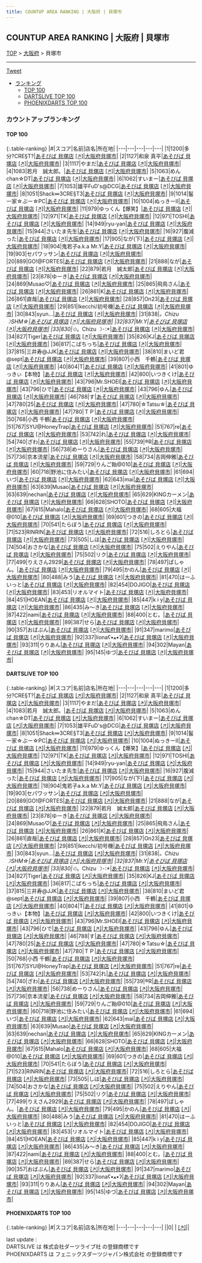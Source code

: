 ```yaml
---
title: COUNTUP AREA RANKING | 大阪府 | 貝塚市
---
```

## COUNTUP AREA RANKING | 大阪府 | 貝塚市

[TOP](/darts/rank/) > [大阪府](/darts/rank/大阪府/) > 貝塚市

___

<a href="https://twitter.com/share?ref_src=twsrc%5Etfw" data-text="COUNTUP AREA RANKING | 大阪府貝塚市" class="twitter-share-button" data-hashtags="DARTSLIVE,PHOENIXDARTS,darts,ダーツ" data-show-count="false">Tweet</a>

* [ランキング](#カウントアップランキング)
    * [TOP 100](#top-100)
    * [DARTSLIVE TOP 100](#dartslive-top-100)
    * [PHOENIXDARTS TOP 100](#phoenixdarts-top-100)

### カウントアップランキング

#### TOP 100



{:.table-ranking}
|#|スコア|名前|店名|所在地|
|---|---|---|---|---|
|1|1200|<span class="rank-name-dl">多分?CRE§T?</span>|<a href="/darts/rank/shops/53bb72581ba36ed10d9b047a20a7ba1e.html">あそびば 貝塚店</a> <a href="https://search.dartslive.com/jp/shop/53bb72581ba36ed10d9b047a20a7ba1e">[↗]</a>|<a href="/darts/rank/大阪府/貝塚市">大阪府貝塚市</a>|
|2|1127|<span class="rank-name-dl">和泉 真平</span>|<a href="/darts/rank/shops/53bb72581ba36ed10d9b047a20a7ba1e.html">あそびば 貝塚店</a> <a href="https://search.dartslive.com/jp/shop/53bb72581ba36ed10d9b047a20a7ba1e">[↗]</a>|<a href="/darts/rank/大阪府/貝塚市">大阪府貝塚市</a>|
|3|1117|<span class="rank-name-dl">やまだ</span>|<a href="/darts/rank/shops/53bb72581ba36ed10d9b047a20a7ba1e.html">あそびば 貝塚店</a> <a href="https://search.dartslive.com/jp/shop/53bb72581ba36ed10d9b047a20a7ba1e">[↗]</a>|<a href="/darts/rank/大阪府/貝塚市">大阪府貝塚市</a>|
|4|1083|<span class="rank-name-dl">若月　誠太郎。</span>|<a href="/darts/rank/shops/53bb72581ba36ed10d9b047a20a7ba1e.html">あそびば 貝塚店</a> <a href="https://search.dartslive.com/jp/shop/53bb72581ba36ed10d9b047a20a7ba1e">[↗]</a>|<a href="/darts/rank/大阪府/貝塚市">大阪府貝塚市</a>|
|5|1063|<span class="rank-name-dl">めんchan☆DT</span>|<a href="/darts/rank/shops/53bb72581ba36ed10d9b047a20a7ba1e.html">あそびば 貝塚店</a> <a href="https://search.dartslive.com/jp/shop/53bb72581ba36ed10d9b047a20a7ba1e">[↗]</a>|<a href="/darts/rank/大阪府/貝塚市">大阪府貝塚市</a>|
|6|1062|<span class="rank-name-dl">すいまー</span>|<a href="/darts/rank/shops/53bb72581ba36ed10d9b047a20a7ba1e.html">あそびば 貝塚店</a> <a href="https://search.dartslive.com/jp/shop/53bb72581ba36ed10d9b047a20a7ba1e">[↗]</a>|<a href="/darts/rank/大阪府/貝塚市">大阪府貝塚市</a>|
|7|1053|<span class="rank-name-dl">雄平FuD&#x27;s@DCG</span>|<a href="/darts/rank/shops/53bb72581ba36ed10d9b047a20a7ba1e.html">あそびば 貝塚店</a> <a href="https://search.dartslive.com/jp/shop/53bb72581ba36ed10d9b047a20a7ba1e">[↗]</a>|<a href="/darts/rank/大阪府/貝塚市">大阪府貝塚市</a>|
|8|1051|<span class="rank-name-dl">Shack∞3CRE§T3</span>|<a href="/darts/rank/shops/53bb72581ba36ed10d9b047a20a7ba1e.html">あそびば 貝塚店</a> <a href="https://search.dartslive.com/jp/shop/53bb72581ba36ed10d9b047a20a7ba1e">[↗]</a>|<a href="/darts/rank/大阪府/貝塚市">大阪府貝塚市</a>|
|9|1014|<span class="rank-name-dl">髷一家☆ぶー☆PC</span>|<a href="/darts/rank/shops/53bb72581ba36ed10d9b047a20a7ba1e.html">あそびば 貝塚店</a> <a href="https://search.dartslive.com/jp/shop/53bb72581ba36ed10d9b047a20a7ba1e">[↗]</a>|<a href="/darts/rank/大阪府/貝塚市">大阪府貝塚市</a>|
|10|1004|<span class="rank-name-dl">ぬっきーII</span>|<a href="/darts/rank/shops/53bb72581ba36ed10d9b047a20a7ba1e.html">あそびば 貝塚店</a> <a href="https://search.dartslive.com/jp/shop/53bb72581ba36ed10d9b047a20a7ba1e">[↗]</a>|<a href="/darts/rank/大阪府/貝塚市">大阪府貝塚市</a>|
|11|979|<span class="rank-name-dl">ゆっくん【爆笑】</span>|<a href="/darts/rank/shops/53bb72581ba36ed10d9b047a20a7ba1e.html">あそびば 貝塚店</a> <a href="https://search.dartslive.com/jp/shop/53bb72581ba36ed10d9b047a20a7ba1e">[↗]</a>|<a href="/darts/rank/大阪府/貝塚市">大阪府貝塚市</a>|
|12|971|<span class="rank-name-dl">TK</span>|<a href="/darts/rank/shops/53bb72581ba36ed10d9b047a20a7ba1e.html">あそびば 貝塚店</a> <a href="https://search.dartslive.com/jp/shop/53bb72581ba36ed10d9b047a20a7ba1e">[↗]</a>|<a href="/darts/rank/大阪府/貝塚市">大阪府貝塚市</a>|
|12|971|<span class="rank-name-dl">TOSHI</span>|<a href="/darts/rank/shops/53bb72581ba36ed10d9b047a20a7ba1e.html">あそびば 貝塚店</a> <a href="https://search.dartslive.com/jp/shop/53bb72581ba36ed10d9b047a20a7ba1e">[↗]</a>|<a href="/darts/rank/大阪府/貝塚市">大阪府貝塚市</a>|
|14|949|<span class="rank-name-dl">ryu-yan</span>|<a href="/darts/rank/shops/53bb72581ba36ed10d9b047a20a7ba1e.html">あそびば 貝塚店</a> <a href="https://search.dartslive.com/jp/shop/53bb72581ba36ed10d9b047a20a7ba1e">[↗]</a>|<a href="/darts/rank/大阪府/貝塚市">大阪府貝塚市</a>|
|15|944|<span class="rank-name-dl">さいたま先生</span>|<a href="/darts/rank/shops/53bb72581ba36ed10d9b047a20a7ba1e.html">あそびば 貝塚店</a> <a href="https://search.dartslive.com/jp/shop/53bb72581ba36ed10d9b047a20a7ba1e">[↗]</a>|<a href="/darts/rank/大阪府/貝塚市">大阪府貝塚市</a>|
|16|927|<span class="rank-name-dl">腹減った</span>|<a href="/darts/rank/shops/53bb72581ba36ed10d9b047a20a7ba1e.html">あそびば 貝塚店</a> <a href="https://search.dartslive.com/jp/shop/53bb72581ba36ed10d9b047a20a7ba1e">[↗]</a>|<a href="/darts/rank/大阪府/貝塚市">大阪府貝塚市</a>|
|17|905|<span class="rank-name-dl">なが(下)</span>|<a href="/darts/rank/shops/53bb72581ba36ed10d9b047a20a7ba1e.html">あそびば 貝塚店</a> <a href="https://search.dartslive.com/jp/shop/53bb72581ba36ed10d9b047a20a7ba1e">[↗]</a>|<a href="/darts/rank/大阪府/貝塚市">大阪府貝塚市</a>|
|18|904|<span class="rank-name-dl">鬼若子a.k.a Mr.Y</span>|<a href="/darts/rank/shops/53bb72581ba36ed10d9b047a20a7ba1e.html">あそびば 貝塚店</a> <a href="https://search.dartslive.com/jp/shop/53bb72581ba36ed10d9b047a20a7ba1e">[↗]</a>|<a href="/darts/rank/大阪府/貝塚市">大阪府貝塚市</a>|
|19|903|<span class="rank-name-dl">セパワッサン</span>|<a href="/darts/rank/shops/53bb72581ba36ed10d9b047a20a7ba1e.html">あそびば 貝塚店</a> <a href="https://search.dartslive.com/jp/shop/53bb72581ba36ed10d9b047a20a7ba1e">[↗]</a>|<a href="/darts/rank/大阪府/貝塚市">大阪府貝塚市</a>|
|20|889|<span class="rank-name-dl">GO!@FORTES</span>|<a href="/darts/rank/shops/53bb72581ba36ed10d9b047a20a7ba1e.html">あそびば 貝塚店</a> <a href="https://search.dartslive.com/jp/shop/53bb72581ba36ed10d9b047a20a7ba1e">[↗]</a>|<a href="/darts/rank/大阪府/貝塚市">大阪府貝塚市</a>|
|21|888|<span class="rank-name-dl">なが</span>|<a href="/darts/rank/shops/53bb72581ba36ed10d9b047a20a7ba1e.html">あそびば 貝塚店</a> <a href="https://search.dartslive.com/jp/shop/53bb72581ba36ed10d9b047a20a7ba1e">[↗]</a>|<a href="/darts/rank/大阪府/貝塚市">大阪府貝塚市</a>|
|22|879|<span class="rank-name-dl">若月　誠太郎</span>|<a href="/darts/rank/shops/53bb72581ba36ed10d9b047a20a7ba1e.html">あそびば 貝塚店</a> <a href="https://search.dartslive.com/jp/shop/53bb72581ba36ed10d9b047a20a7ba1e">[↗]</a>|<a href="/darts/rank/大阪府/貝塚市">大阪府貝塚市</a>|
|23|878|<span class="rank-name-dl">ゆーき</span>|<a href="/darts/rank/shops/53bb72581ba36ed10d9b047a20a7ba1e.html">あそびば 貝塚店</a> <a href="https://search.dartslive.com/jp/shop/53bb72581ba36ed10d9b047a20a7ba1e">[↗]</a>|<a href="/darts/rank/大阪府/貝塚市">大阪府貝塚市</a>|
|24|869|<span class="rank-name-dl">Musao♡</span>|<a href="/darts/rank/shops/53bb72581ba36ed10d9b047a20a7ba1e.html">あそびば 貝塚店</a> <a href="https://search.dartslive.com/jp/shop/53bb72581ba36ed10d9b047a20a7ba1e">[↗]</a>|<a href="/darts/rank/大阪府/貝塚市">大阪府貝塚市</a>|
|25|865|<span class="rank-name-dl">飛鳥さん</span>|<a href="/darts/rank/shops/53bb72581ba36ed10d9b047a20a7ba1e.html">あそびば 貝塚店</a> <a href="https://search.dartslive.com/jp/shop/53bb72581ba36ed10d9b047a20a7ba1e">[↗]</a>|<a href="/darts/rank/大阪府/貝塚市">大阪府貝塚市</a>|
|26|861|<span class="rank-name-dl">K</span>|<a href="/darts/rank/shops/53bb72581ba36ed10d9b047a20a7ba1e.html">あそびば 貝塚店</a> <a href="https://search.dartslive.com/jp/shop/53bb72581ba36ed10d9b047a20a7ba1e">[↗]</a>|<a href="/darts/rank/大阪府/貝塚市">大阪府貝塚市</a>|
|26|861|<span class="rank-name-dl">直哉</span>|<a href="/darts/rank/shops/53bb72581ba36ed10d9b047a20a7ba1e.html">あそびば 貝塚店</a> <a href="https://search.dartslive.com/jp/shop/53bb72581ba36ed10d9b047a20a7ba1e">[↗]</a>|<a href="/darts/rank/大阪府/貝塚市">大阪府貝塚市</a>|
|28|857|<span class="rank-name-dl">On23</span>|<a href="/darts/rank/shops/53bb72581ba36ed10d9b047a20a7ba1e.html">あそびば 貝塚店</a> <a href="https://search.dartslive.com/jp/shop/53bb72581ba36ed10d9b047a20a7ba1e">[↗]</a>|<a href="/darts/rank/大阪府/貝塚市">大阪府貝塚市</a>|
|29|851|<span class="rank-name-dl">Ikecchi/初号機</span>|<a href="/darts/rank/shops/53bb72581ba36ed10d9b047a20a7ba1e.html">あそびば 貝塚店</a> <a href="https://search.dartslive.com/jp/shop/53bb72581ba36ed10d9b047a20a7ba1e">[↗]</a>|<a href="/darts/rank/大阪府/貝塚市">大阪府貝塚市</a>|
|30|843|<span class="rank-name-dl">syun...</span>|<a href="/darts/rank/shops/53bb72581ba36ed10d9b047a20a7ba1e.html">あそびば 貝塚店</a> <a href="https://search.dartslive.com/jp/shop/53bb72581ba36ed10d9b047a20a7ba1e">[↗]</a>|<a href="/darts/rank/大阪府/貝塚市">大阪府貝塚市</a>|
|31|838|<span class="rank-name-dl">*。Chizu ☽SHM☆</span>|<a href="/darts/rank/shops/53bb72581ba36ed10d9b047a20a7ba1e.html">あそびば 貝塚店</a> <a href="https://search.dartslive.com/jp/shop/53bb72581ba36ed10d9b047a20a7ba1e">[↗]</a>|<a href="/darts/rank/大阪府/貝塚市">大阪府貝塚市</a>|
|32|837|<span class="rank-name-dl">Mr.Y</span>|<a href="/darts/rank/shops/53bb72581ba36ed10d9b047a20a7ba1e.html">あそびば 貝塚店</a> <a href="https://search.dartslive.com/jp/shop/53bb72581ba36ed10d9b047a20a7ba1e">[↗]</a>|<a href="/darts/rank/大阪府/貝塚市">大阪府貝塚市</a>|
|33|830|<span class="rank-name-dl">✩*。Chizu ☽･:*</span>|<a href="/darts/rank/shops/53bb72581ba36ed10d9b047a20a7ba1e.html">あそびば 貝塚店</a> <a href="https://search.dartslive.com/jp/shop/53bb72581ba36ed10d9b047a20a7ba1e">[↗]</a>|<a href="/darts/rank/大阪府/貝塚市">大阪府貝塚市</a>|
|34|827|<span class="rank-name-dl">Tiger</span>|<a href="/darts/rank/shops/53bb72581ba36ed10d9b047a20a7ba1e.html">あそびば 貝塚店</a> <a href="https://search.dartslive.com/jp/shop/53bb72581ba36ed10d9b047a20a7ba1e">[↗]</a>|<a href="/darts/rank/大阪府/貝塚市">大阪府貝塚市</a>|
|35|826|<span class="rank-name-dl">KJ</span>|<a href="/darts/rank/shops/53bb72581ba36ed10d9b047a20a7ba1e.html">あそびば 貝塚店</a> <a href="https://search.dartslive.com/jp/shop/53bb72581ba36ed10d9b047a20a7ba1e">[↗]</a>|<a href="/darts/rank/大阪府/貝塚市">大阪府貝塚市</a>|
|36|817|<span class="rank-name-dl">こばちっち</span>|<a href="/darts/rank/shops/53bb72581ba36ed10d9b047a20a7ba1e.html">あそびば 貝塚店</a> <a href="https://search.dartslive.com/jp/shop/53bb72581ba36ed10d9b047a20a7ba1e">[↗]</a>|<a href="/darts/rank/大阪府/貝塚市">大阪府貝塚市</a>|
|37|815|<span class="rank-name-dl">三井寿@JJK</span>|<a href="/darts/rank/shops/53bb72581ba36ed10d9b047a20a7ba1e.html">あそびば 貝塚店</a> <a href="https://search.dartslive.com/jp/shop/53bb72581ba36ed10d9b047a20a7ba1e">[↗]</a>|<a href="/darts/rank/大阪府/貝塚市">大阪府貝塚市</a>|
|38|810|<span class="rank-name-dl">まいど君@sept</span>|<a href="/darts/rank/shops/53bb72581ba36ed10d9b047a20a7ba1e.html">あそびば 貝塚店</a> <a href="https://search.dartslive.com/jp/shop/53bb72581ba36ed10d9b047a20a7ba1e">[↗]</a>|<a href="/darts/rank/大阪府/貝塚市">大阪府貝塚市</a>|
|39|807|<span class="rank-name-dl">小西　千鶴</span>|<a href="/darts/rank/shops/53bb72581ba36ed10d9b047a20a7ba1e.html">あそびば 貝塚店</a> <a href="https://search.dartslive.com/jp/shop/53bb72581ba36ed10d9b047a20a7ba1e">[↗]</a>|<a href="/darts/rank/大阪府/貝塚市">大阪府貝塚市</a>|
|40|804|<span class="rank-name-dl">T</span>|<a href="/darts/rank/shops/53bb72581ba36ed10d9b047a20a7ba1e.html">あそびば 貝塚店</a> <a href="https://search.dartslive.com/jp/shop/53bb72581ba36ed10d9b047a20a7ba1e">[↗]</a>|<a href="/darts/rank/大阪府/貝塚市">大阪府貝塚市</a>|
|41|801|<span class="rank-name-dl">ゆっきぃ【本物】</span>|<a href="/darts/rank/shops/53bb72581ba36ed10d9b047a20a7ba1e.html">あそびば 貝塚店</a> <a href="https://search.dartslive.com/jp/shop/53bb72581ba36ed10d9b047a20a7ba1e">[↗]</a>|<a href="/darts/rank/大阪府/貝塚市">大阪府貝塚市</a>|
|42|800|<span class="rank-name-dl">いつきくけ</span>|<a href="/darts/rank/shops/53bb72581ba36ed10d9b047a20a7ba1e.html">あそびば 貝塚店</a> <a href="https://search.dartslive.com/jp/shop/53bb72581ba36ed10d9b047a20a7ba1e">[↗]</a>|<a href="/darts/rank/大阪府/貝塚市">大阪府貝塚市</a>|
|43|796|<span class="rank-name-dl">Mr.SHOEI</span>|<a href="/darts/rank/shops/53bb72581ba36ed10d9b047a20a7ba1e.html">あそびば 貝塚店</a> <a href="https://search.dartslive.com/jp/shop/53bb72581ba36ed10d9b047a20a7ba1e">[↗]</a>|<a href="/darts/rank/大阪府/貝塚市">大阪府貝塚市</a>|
|43|796|<span class="rank-name-dl">ひで</span>|<a href="/darts/rank/shops/53bb72581ba36ed10d9b047a20a7ba1e.html">あそびば 貝塚店</a> <a href="https://search.dartslive.com/jp/shop/53bb72581ba36ed10d9b047a20a7ba1e">[↗]</a>|<a href="/darts/rank/大阪府/貝塚市">大阪府貝塚市</a>|
|43|796|<span class="rank-name-dl">ゆん</span>|<a href="/darts/rank/shops/53bb72581ba36ed10d9b047a20a7ba1e.html">あそびば 貝塚店</a> <a href="https://search.dartslive.com/jp/shop/53bb72581ba36ed10d9b047a20a7ba1e">[↗]</a>|<a href="/darts/rank/大阪府/貝塚市">大阪府貝塚市</a>|
|46|788|<span class="rank-name-dl">す</span>|<a href="/darts/rank/shops/53bb72581ba36ed10d9b047a20a7ba1e.html">あそびば 貝塚店</a> <a href="https://search.dartslive.com/jp/shop/53bb72581ba36ed10d9b047a20a7ba1e">[↗]</a>|<a href="/darts/rank/大阪府/貝塚市">大阪府貝塚市</a>|
|47|780|<span class="rank-name-dl">25</span>|<a href="/darts/rank/shops/53bb72581ba36ed10d9b047a20a7ba1e.html">あそびば 貝塚店</a> <a href="https://search.dartslive.com/jp/shop/53bb72581ba36ed10d9b047a20a7ba1e">[↗]</a>|<a href="/darts/rank/大阪府/貝塚市">大阪府貝塚市</a>|
|47|780|<span class="rank-name-dl">☆Tatsu☆</span>|<a href="/darts/rank/shops/53bb72581ba36ed10d9b047a20a7ba1e.html">あそびば 貝塚店</a> <a href="https://search.dartslive.com/jp/shop/53bb72581ba36ed10d9b047a20a7ba1e">[↗]</a>|<a href="/darts/rank/大阪府/貝塚市">大阪府貝塚市</a>|
|47|780|<span class="rank-name-dl">ＴＰ</span>|<a href="/darts/rank/shops/53bb72581ba36ed10d9b047a20a7ba1e.html">あそびば 貝塚店</a> <a href="https://search.dartslive.com/jp/shop/53bb72581ba36ed10d9b047a20a7ba1e">[↗]</a>|<a href="/darts/rank/大阪府/貝塚市">大阪府貝塚市</a>|
|50|768|<span class="rank-name-dl">小西 千鶴</span>|<a href="/darts/rank/shops/53bb72581ba36ed10d9b047a20a7ba1e.html">あそびば 貝塚店</a> <a href="https://search.dartslive.com/jp/shop/53bb72581ba36ed10d9b047a20a7ba1e">[↗]</a>|<a href="/darts/rank/大阪府/貝塚市">大阪府貝塚市</a>|
|51|767|<span class="rank-name-dl">SYU@HoneyTrap</span>|<a href="/darts/rank/shops/53bb72581ba36ed10d9b047a20a7ba1e.html">あそびば 貝塚店</a> <a href="https://search.dartslive.com/jp/shop/53bb72581ba36ed10d9b047a20a7ba1e">[↗]</a>|<a href="/darts/rank/大阪府/貝塚市">大阪府貝塚市</a>|
|51|767|<span class="rank-name-dl">re</span>|<a href="/darts/rank/shops/53bb72581ba36ed10d9b047a20a7ba1e.html">あそびば 貝塚店</a> <a href="https://search.dartslive.com/jp/shop/53bb72581ba36ed10d9b047a20a7ba1e">[↗]</a>|<a href="/darts/rank/大阪府/貝塚市">大阪府貝塚市</a>|
|53|742|<span class="rank-name-dl">れ</span>|<a href="/darts/rank/shops/53bb72581ba36ed10d9b047a20a7ba1e.html">あそびば 貝塚店</a> <a href="https://search.dartslive.com/jp/shop/53bb72581ba36ed10d9b047a20a7ba1e">[↗]</a>|<a href="/darts/rank/大阪府/貝塚市">大阪府貝塚市</a>|
|54|740|<span class="rank-name-dl">ざわ</span>|<a href="/darts/rank/shops/53bb72581ba36ed10d9b047a20a7ba1e.html">あそびば 貝塚店</a> <a href="https://search.dartslive.com/jp/shop/53bb72581ba36ed10d9b047a20a7ba1e">[↗]</a>|<a href="/darts/rank/大阪府/貝塚市">大阪府貝塚市</a>|
|55|739|<span class="rank-name-dl">®️R</span>|<a href="/darts/rank/shops/53bb72581ba36ed10d9b047a20a7ba1e.html">あそびば 貝塚店</a> <a href="https://search.dartslive.com/jp/shop/53bb72581ba36ed10d9b047a20a7ba1e">[↗]</a>|<a href="/darts/rank/大阪府/貝塚市">大阪府貝塚市</a>|
|56|738|<span class="rank-name-dl">めーりさん</span>|<a href="/darts/rank/shops/53bb72581ba36ed10d9b047a20a7ba1e.html">あそびば 貝塚店</a> <a href="https://search.dartslive.com/jp/shop/53bb72581ba36ed10d9b047a20a7ba1e">[↗]</a>|<a href="/darts/rank/大阪府/貝塚市">大阪府貝塚市</a>|
|57|736|<span class="rank-name-dl">京本流星</span>|<a href="/darts/rank/shops/53bb72581ba36ed10d9b047a20a7ba1e.html">あそびば 貝塚店</a> <a href="https://search.dartslive.com/jp/shop/53bb72581ba36ed10d9b047a20a7ba1e">[↗]</a>|<a href="/darts/rank/大阪府/貝塚市">大阪府貝塚市</a>|
|58|734|<span class="rank-name-dl">吉岡伸雅</span>|<a href="/darts/rank/shops/53bb72581ba36ed10d9b047a20a7ba1e.html">あそびば 貝塚店</a> <a href="https://search.dartslive.com/jp/shop/53bb72581ba36ed10d9b047a20a7ba1e">[↗]</a>|<a href="/darts/rank/大阪府/貝塚市">大阪府貝塚市</a>|
|59|729|<span class="rank-name-dl">りんご飴@010</span>|<a href="/darts/rank/shops/53bb72581ba36ed10d9b047a20a7ba1e.html">あそびば 貝塚店</a> <a href="https://search.dartslive.com/jp/shop/53bb72581ba36ed10d9b047a20a7ba1e">[↗]</a>|<a href="/darts/rank/大阪府/貝塚市">大阪府貝塚市</a>|
|60|718|<span class="rank-name-dl">野池に住みたい</span>|<a href="/darts/rank/shops/53bb72581ba36ed10d9b047a20a7ba1e.html">あそびば 貝塚店</a> <a href="https://search.dartslive.com/jp/shop/53bb72581ba36ed10d9b047a20a7ba1e">[↗]</a>|<a href="/darts/rank/大阪府/貝塚市">大阪府貝塚市</a>|
|61|694|<span class="rank-name-dl">いづ</span>|<a href="/darts/rank/shops/53bb72581ba36ed10d9b047a20a7ba1e.html">あそびば 貝塚店</a> <a href="https://search.dartslive.com/jp/shop/53bb72581ba36ed10d9b047a20a7ba1e">[↗]</a>|<a href="/darts/rank/大阪府/貝塚市">大阪府貝塚市</a>|
|62|643|<span class="rank-name-dl">mai</span>|<a href="/darts/rank/shops/53bb72581ba36ed10d9b047a20a7ba1e.html">あそびば 貝塚店</a> <a href="https://search.dartslive.com/jp/shop/53bb72581ba36ed10d9b047a20a7ba1e">[↗]</a>|<a href="/darts/rank/大阪府/貝塚市">大阪府貝塚市</a>|
|63|639|<span class="rank-name-dl">Musao</span>|<a href="/darts/rank/shops/53bb72581ba36ed10d9b047a20a7ba1e.html">あそびば 貝塚店</a> <a href="https://search.dartslive.com/jp/shop/53bb72581ba36ed10d9b047a20a7ba1e">[↗]</a>|<a href="/darts/rank/大阪府/貝塚市">大阪府貝塚市</a>|
|63|639|<span class="rank-name-dl">nechan</span>|<a href="/darts/rank/shops/53bb72581ba36ed10d9b047a20a7ba1e.html">あそびば 貝塚店</a> <a href="https://search.dartslive.com/jp/shop/53bb72581ba36ed10d9b047a20a7ba1e">[↗]</a>|<a href="/darts/rank/大阪府/貝塚市">大阪府貝塚市</a>|
|65|629|<span class="rank-name-dl">KINGカーメン</span>|<a href="/darts/rank/shops/53bb72581ba36ed10d9b047a20a7ba1e.html">あそびば 貝塚店</a> <a href="https://search.dartslive.com/jp/shop/53bb72581ba36ed10d9b047a20a7ba1e">[↗]</a>|<a href="/darts/rank/大阪府/貝塚市">大阪府貝塚市</a>|
|66|628|<span class="rank-name-dl">SHOTO</span>|<a href="/darts/rank/shops/53bb72581ba36ed10d9b047a20a7ba1e.html">あそびば 貝塚店</a> <a href="https://search.dartslive.com/jp/shop/53bb72581ba36ed10d9b047a20a7ba1e">[↗]</a>|<a href="/darts/rank/大阪府/貝塚市">大阪府貝塚市</a>|
|67|615|<span class="rank-name-dl">Mahalo</span>|<a href="/darts/rank/shops/53bb72581ba36ed10d9b047a20a7ba1e.html">あそびば 貝塚店</a> <a href="https://search.dartslive.com/jp/shop/53bb72581ba36ed10d9b047a20a7ba1e">[↗]</a>|<a href="/darts/rank/大阪府/貝塚市">大阪府貝塚市</a>|
|68|605|<span class="rank-name-dl">大福@010</span>|<a href="/darts/rank/shops/53bb72581ba36ed10d9b047a20a7ba1e.html">あそびば 貝塚店</a> <a href="https://search.dartslive.com/jp/shop/53bb72581ba36ed10d9b047a20a7ba1e">[↗]</a>|<a href="/darts/rank/大阪府/貝塚市">大阪府貝塚市</a>|
|69|601|<span class="rank-name-dl">つきの</span>|<a href="/darts/rank/shops/53bb72581ba36ed10d9b047a20a7ba1e.html">あそびば 貝塚店</a> <a href="https://search.dartslive.com/jp/shop/53bb72581ba36ed10d9b047a20a7ba1e">[↗]</a>|<a href="/darts/rank/大阪府/貝塚市">大阪府貝塚市</a>|
|70|541|<span class="rank-name-dl">たらぼう</span>|<a href="/darts/rank/shops/53bb72581ba36ed10d9b047a20a7ba1e.html">あそびば 貝塚店</a> <a href="https://search.dartslive.com/jp/shop/53bb72581ba36ed10d9b047a20a7ba1e">[↗]</a>|<a href="/darts/rank/大阪府/貝塚市">大阪府貝塚市</a>|
|71|523|<span class="rank-name-dl">RINRIN</span>|<a href="/darts/rank/shops/53bb72581ba36ed10d9b047a20a7ba1e.html">あそびば 貝塚店</a> <a href="https://search.dartslive.com/jp/shop/53bb72581ba36ed10d9b047a20a7ba1e">[↗]</a>|<a href="/darts/rank/大阪府/貝塚市">大阪府貝塚市</a>|
|72|516|<span class="rank-name-dl">しろとら</span>|<a href="/darts/rank/shops/53bb72581ba36ed10d9b047a20a7ba1e.html">あそびば 貝塚店</a> <a href="https://search.dartslive.com/jp/shop/53bb72581ba36ed10d9b047a20a7ba1e">[↗]</a>|<a href="/darts/rank/大阪府/貝塚市">大阪府貝塚市</a>|
|73|505|<span class="rank-name-dl">しほ</span>|<a href="/darts/rank/shops/53bb72581ba36ed10d9b047a20a7ba1e.html">あそびば 貝塚店</a> <a href="https://search.dartslive.com/jp/shop/53bb72581ba36ed10d9b047a20a7ba1e">[↗]</a>|<a href="/darts/rank/大阪府/貝塚市">大阪府貝塚市</a>|
|74|504|<span class="rank-name-dl">おさかな</span>|<a href="/darts/rank/shops/53bb72581ba36ed10d9b047a20a7ba1e.html">あそびば 貝塚店</a> <a href="https://search.dartslive.com/jp/shop/53bb72581ba36ed10d9b047a20a7ba1e">[↗]</a>|<a href="/darts/rank/大阪府/貝塚市">大阪府貝塚市</a>|
|75|502|<span class="rank-name-dl">えりやん</span>|<a href="/darts/rank/shops/53bb72581ba36ed10d9b047a20a7ba1e.html">あそびば 貝塚店</a> <a href="https://search.dartslive.com/jp/shop/53bb72581ba36ed10d9b047a20a7ba1e">[↗]</a>|<a href="/darts/rank/大阪府/貝塚市">大阪府貝塚市</a>|
|75|502|<span class="rank-name-dl">リク</span>|<a href="/darts/rank/shops/53bb72581ba36ed10d9b047a20a7ba1e.html">あそびば 貝塚店</a> <a href="https://search.dartslive.com/jp/shop/53bb72581ba36ed10d9b047a20a7ba1e">[↗]</a>|<a href="/darts/rank/大阪府/貝塚市">大阪府貝塚市</a>|
|77|499|<span class="rank-name-dl">りえさん2929</span>|<a href="/darts/rank/shops/53bb72581ba36ed10d9b047a20a7ba1e.html">あそびば 貝塚店</a> <a href="https://search.dartslive.com/jp/shop/53bb72581ba36ed10d9b047a20a7ba1e">[↗]</a>|<a href="/darts/rank/大阪府/貝塚市">大阪府貝塚市</a>|
|78|497|<span class="rank-name-dl">ぱしゃん。</span>|<a href="/darts/rank/shops/53bb72581ba36ed10d9b047a20a7ba1e.html">あそびば 貝塚店</a> <a href="https://search.dartslive.com/jp/shop/53bb72581ba36ed10d9b047a20a7ba1e">[↗]</a>|<a href="/darts/rank/大阪府/貝塚市">大阪府貝塚市</a>|
|79|495|<span class="rank-name-dl">かのん</span>|<a href="/darts/rank/shops/53bb72581ba36ed10d9b047a20a7ba1e.html">あそびば 貝塚店</a> <a href="https://search.dartslive.com/jp/shop/53bb72581ba36ed10d9b047a20a7ba1e">[↗]</a>|<a href="/darts/rank/大阪府/貝塚市">大阪府貝塚市</a>|
|80|488|<span class="rank-name-dl">みう</span>|<a href="/darts/rank/shops/53bb72581ba36ed10d9b047a20a7ba1e.html">あそびば 貝塚店</a> <a href="https://search.dartslive.com/jp/shop/53bb72581ba36ed10d9b047a20a7ba1e">[↗]</a>|<a href="/darts/rank/大阪府/貝塚市">大阪府貝塚市</a>|
|81|470|<span class="rank-name-dl">はーふいっと</span>|<a href="/darts/rank/shops/53bb72581ba36ed10d9b047a20a7ba1e.html">あそびば 貝塚店</a> <a href="https://search.dartslive.com/jp/shop/53bb72581ba36ed10d9b047a20a7ba1e">[↗]</a>|<a href="/darts/rank/大阪府/貝塚市">大阪府貝塚市</a>|
|82|454|<span class="rank-name-dl">DOJIGO</span>|<a href="/darts/rank/shops/53bb72581ba36ed10d9b047a20a7ba1e.html">あそびば 貝塚店</a> <a href="https://search.dartslive.com/jp/shop/53bb72581ba36ed10d9b047a20a7ba1e">[↗]</a>|<a href="/darts/rank/大阪府/貝塚市">大阪府貝塚市</a>|
|83|453|<span class="rank-name-dl">リオルマイト</span>|<a href="/darts/rank/shops/53bb72581ba36ed10d9b047a20a7ba1e.html">あそびば 貝塚店</a> <a href="https://search.dartslive.com/jp/shop/53bb72581ba36ed10d9b047a20a7ba1e">[↗]</a>|<a href="/darts/rank/大阪府/貝塚市">大阪府貝塚市</a>|
|84|451|<span class="rank-name-dl">HOEAN</span>|<a href="/darts/rank/shops/53bb72581ba36ed10d9b047a20a7ba1e.html">あそびば 貝塚店</a> <a href="https://search.dartslive.com/jp/shop/53bb72581ba36ed10d9b047a20a7ba1e">[↗]</a>|<a href="/darts/rank/大阪府/貝塚市">大阪府貝塚市</a>|
|85|447|<span class="rank-name-dl">k i y</span>|<a href="/darts/rank/shops/53bb72581ba36ed10d9b047a20a7ba1e.html">あそびば 貝塚店</a> <a href="https://search.dartslive.com/jp/shop/53bb72581ba36ed10d9b047a20a7ba1e">[↗]</a>|<a href="/darts/rank/大阪府/貝塚市">大阪府貝塚市</a>|
|86|435|<span class="rank-name-dl">み〜き</span>|<a href="/darts/rank/shops/53bb72581ba36ed10d9b047a20a7ba1e.html">あそびば 貝塚店</a> <a href="https://search.dartslive.com/jp/shop/53bb72581ba36ed10d9b047a20a7ba1e">[↗]</a>|<a href="/darts/rank/大阪府/貝塚市">大阪府貝塚市</a>|
|87|422|<span class="rank-name-dl">nami</span>|<a href="/darts/rank/shops/53bb72581ba36ed10d9b047a20a7ba1e.html">あそびば 貝塚店</a> <a href="https://search.dartslive.com/jp/shop/53bb72581ba36ed10d9b047a20a7ba1e">[↗]</a>|<a href="/darts/rank/大阪府/貝塚市">大阪府貝塚市</a>|
|88|400|<span class="rank-name-dl">とむ。</span>|<a href="/darts/rank/shops/53bb72581ba36ed10d9b047a20a7ba1e.html">あそびば 貝塚店</a> <a href="https://search.dartslive.com/jp/shop/53bb72581ba36ed10d9b047a20a7ba1e">[↗]</a>|<a href="/darts/rank/大阪府/貝塚市">大阪府貝塚市</a>|
|89|387|<span class="rank-name-dl">せら</span>|<a href="/darts/rank/shops/53bb72581ba36ed10d9b047a20a7ba1e.html">あそびば 貝塚店</a> <a href="https://search.dartslive.com/jp/shop/53bb72581ba36ed10d9b047a20a7ba1e">[↗]</a>|<a href="/darts/rank/大阪府/貝塚市">大阪府貝塚市</a>|
|90|357|<span class="rank-name-dl">おばぶん</span>|<a href="/darts/rank/shops/53bb72581ba36ed10d9b047a20a7ba1e.html">あそびば 貝塚店</a> <a href="https://search.dartslive.com/jp/shop/53bb72581ba36ed10d9b047a20a7ba1e">[↗]</a>|<a href="/darts/rank/大阪府/貝塚市">大阪府貝塚市</a>|
|91|347|<span class="rank-name-dl">marimo</span>|<a href="/darts/rank/shops/53bb72581ba36ed10d9b047a20a7ba1e.html">あそびば 貝塚店</a> <a href="https://search.dartslive.com/jp/shop/53bb72581ba36ed10d9b047a20a7ba1e">[↗]</a>|<a href="/darts/rank/大阪府/貝塚市">大阪府貝塚市</a>|
|92|337|<span class="rank-name-dl">lionaʕ•ﻌ•ʔ</span>|<a href="/darts/rank/shops/53bb72581ba36ed10d9b047a20a7ba1e.html">あそびば 貝塚店</a> <a href="https://search.dartslive.com/jp/shop/53bb72581ba36ed10d9b047a20a7ba1e">[↗]</a>|<a href="/darts/rank/大阪府/貝塚市">大阪府貝塚市</a>|
|93|311|<span class="rank-name-dl">りりあん</span>|<a href="/darts/rank/shops/53bb72581ba36ed10d9b047a20a7ba1e.html">あそびば 貝塚店</a> <a href="https://search.dartslive.com/jp/shop/53bb72581ba36ed10d9b047a20a7ba1e">[↗]</a>|<a href="/darts/rank/大阪府/貝塚市">大阪府貝塚市</a>|
|94|302|<span class="rank-name-dl">Mayan</span>|<a href="/darts/rank/shops/53bb72581ba36ed10d9b047a20a7ba1e.html">あそびば 貝塚店</a> <a href="https://search.dartslive.com/jp/shop/53bb72581ba36ed10d9b047a20a7ba1e">[↗]</a>|<a href="/darts/rank/大阪府/貝塚市">大阪府貝塚市</a>|
|95|145|<span class="rank-name-dl">ゆづ</span>|<a href="/darts/rank/shops/53bb72581ba36ed10d9b047a20a7ba1e.html">あそびば 貝塚店</a> <a href="https://search.dartslive.com/jp/shop/53bb72581ba36ed10d9b047a20a7ba1e">[↗]</a>|<a href="/darts/rank/大阪府/貝塚市">大阪府貝塚市</a>|


#### DARTSLIVE TOP 100



{:.table-ranking}
|#|スコア|名前|店名|所在地|
|---|---|---|---|---|
|1|1200|<span class="rank-name-dl">多分?CRE§T?</span>|<a href="/darts/rank/shops/53bb72581ba36ed10d9b047a20a7ba1e.html">あそびば 貝塚店</a> <a href="https://search.dartslive.com/jp/shop/53bb72581ba36ed10d9b047a20a7ba1e">[↗]</a>|<a href="/darts/rank/大阪府/貝塚市">大阪府貝塚市</a>|
|2|1127|<span class="rank-name-dl">和泉 真平</span>|<a href="/darts/rank/shops/53bb72581ba36ed10d9b047a20a7ba1e.html">あそびば 貝塚店</a> <a href="https://search.dartslive.com/jp/shop/53bb72581ba36ed10d9b047a20a7ba1e">[↗]</a>|<a href="/darts/rank/大阪府/貝塚市">大阪府貝塚市</a>|
|3|1117|<span class="rank-name-dl">やまだ</span>|<a href="/darts/rank/shops/53bb72581ba36ed10d9b047a20a7ba1e.html">あそびば 貝塚店</a> <a href="https://search.dartslive.com/jp/shop/53bb72581ba36ed10d9b047a20a7ba1e">[↗]</a>|<a href="/darts/rank/大阪府/貝塚市">大阪府貝塚市</a>|
|4|1083|<span class="rank-name-dl">若月　誠太郎。</span>|<a href="/darts/rank/shops/53bb72581ba36ed10d9b047a20a7ba1e.html">あそびば 貝塚店</a> <a href="https://search.dartslive.com/jp/shop/53bb72581ba36ed10d9b047a20a7ba1e">[↗]</a>|<a href="/darts/rank/大阪府/貝塚市">大阪府貝塚市</a>|
|5|1063|<span class="rank-name-dl">めんchan☆DT</span>|<a href="/darts/rank/shops/53bb72581ba36ed10d9b047a20a7ba1e.html">あそびば 貝塚店</a> <a href="https://search.dartslive.com/jp/shop/53bb72581ba36ed10d9b047a20a7ba1e">[↗]</a>|<a href="/darts/rank/大阪府/貝塚市">大阪府貝塚市</a>|
|6|1062|<span class="rank-name-dl">すいまー</span>|<a href="/darts/rank/shops/53bb72581ba36ed10d9b047a20a7ba1e.html">あそびば 貝塚店</a> <a href="https://search.dartslive.com/jp/shop/53bb72581ba36ed10d9b047a20a7ba1e">[↗]</a>|<a href="/darts/rank/大阪府/貝塚市">大阪府貝塚市</a>|
|7|1053|<span class="rank-name-dl">雄平FuD&#x27;s@DCG</span>|<a href="/darts/rank/shops/53bb72581ba36ed10d9b047a20a7ba1e.html">あそびば 貝塚店</a> <a href="https://search.dartslive.com/jp/shop/53bb72581ba36ed10d9b047a20a7ba1e">[↗]</a>|<a href="/darts/rank/大阪府/貝塚市">大阪府貝塚市</a>|
|8|1051|<span class="rank-name-dl">Shack∞3CRE§T3</span>|<a href="/darts/rank/shops/53bb72581ba36ed10d9b047a20a7ba1e.html">あそびば 貝塚店</a> <a href="https://search.dartslive.com/jp/shop/53bb72581ba36ed10d9b047a20a7ba1e">[↗]</a>|<a href="/darts/rank/大阪府/貝塚市">大阪府貝塚市</a>|
|9|1014|<span class="rank-name-dl">髷一家☆ぶー☆PC</span>|<a href="/darts/rank/shops/53bb72581ba36ed10d9b047a20a7ba1e.html">あそびば 貝塚店</a> <a href="https://search.dartslive.com/jp/shop/53bb72581ba36ed10d9b047a20a7ba1e">[↗]</a>|<a href="/darts/rank/大阪府/貝塚市">大阪府貝塚市</a>|
|10|1004|<span class="rank-name-dl">ぬっきーII</span>|<a href="/darts/rank/shops/53bb72581ba36ed10d9b047a20a7ba1e.html">あそびば 貝塚店</a> <a href="https://search.dartslive.com/jp/shop/53bb72581ba36ed10d9b047a20a7ba1e">[↗]</a>|<a href="/darts/rank/大阪府/貝塚市">大阪府貝塚市</a>|
|11|979|<span class="rank-name-dl">ゆっくん【爆笑】</span>|<a href="/darts/rank/shops/53bb72581ba36ed10d9b047a20a7ba1e.html">あそびば 貝塚店</a> <a href="https://search.dartslive.com/jp/shop/53bb72581ba36ed10d9b047a20a7ba1e">[↗]</a>|<a href="/darts/rank/大阪府/貝塚市">大阪府貝塚市</a>|
|12|971|<span class="rank-name-dl">TK</span>|<a href="/darts/rank/shops/53bb72581ba36ed10d9b047a20a7ba1e.html">あそびば 貝塚店</a> <a href="https://search.dartslive.com/jp/shop/53bb72581ba36ed10d9b047a20a7ba1e">[↗]</a>|<a href="/darts/rank/大阪府/貝塚市">大阪府貝塚市</a>|
|12|971|<span class="rank-name-dl">TOSHI</span>|<a href="/darts/rank/shops/53bb72581ba36ed10d9b047a20a7ba1e.html">あそびば 貝塚店</a> <a href="https://search.dartslive.com/jp/shop/53bb72581ba36ed10d9b047a20a7ba1e">[↗]</a>|<a href="/darts/rank/大阪府/貝塚市">大阪府貝塚市</a>|
|14|949|<span class="rank-name-dl">ryu-yan</span>|<a href="/darts/rank/shops/53bb72581ba36ed10d9b047a20a7ba1e.html">あそびば 貝塚店</a> <a href="https://search.dartslive.com/jp/shop/53bb72581ba36ed10d9b047a20a7ba1e">[↗]</a>|<a href="/darts/rank/大阪府/貝塚市">大阪府貝塚市</a>|
|15|944|<span class="rank-name-dl">さいたま先生</span>|<a href="/darts/rank/shops/53bb72581ba36ed10d9b047a20a7ba1e.html">あそびば 貝塚店</a> <a href="https://search.dartslive.com/jp/shop/53bb72581ba36ed10d9b047a20a7ba1e">[↗]</a>|<a href="/darts/rank/大阪府/貝塚市">大阪府貝塚市</a>|
|16|927|<span class="rank-name-dl">腹減った</span>|<a href="/darts/rank/shops/53bb72581ba36ed10d9b047a20a7ba1e.html">あそびば 貝塚店</a> <a href="https://search.dartslive.com/jp/shop/53bb72581ba36ed10d9b047a20a7ba1e">[↗]</a>|<a href="/darts/rank/大阪府/貝塚市">大阪府貝塚市</a>|
|17|905|<span class="rank-name-dl">なが(下)</span>|<a href="/darts/rank/shops/53bb72581ba36ed10d9b047a20a7ba1e.html">あそびば 貝塚店</a> <a href="https://search.dartslive.com/jp/shop/53bb72581ba36ed10d9b047a20a7ba1e">[↗]</a>|<a href="/darts/rank/大阪府/貝塚市">大阪府貝塚市</a>|
|18|904|<span class="rank-name-dl">鬼若子a.k.a Mr.Y</span>|<a href="/darts/rank/shops/53bb72581ba36ed10d9b047a20a7ba1e.html">あそびば 貝塚店</a> <a href="https://search.dartslive.com/jp/shop/53bb72581ba36ed10d9b047a20a7ba1e">[↗]</a>|<a href="/darts/rank/大阪府/貝塚市">大阪府貝塚市</a>|
|19|903|<span class="rank-name-dl">セパワッサン</span>|<a href="/darts/rank/shops/53bb72581ba36ed10d9b047a20a7ba1e.html">あそびば 貝塚店</a> <a href="https://search.dartslive.com/jp/shop/53bb72581ba36ed10d9b047a20a7ba1e">[↗]</a>|<a href="/darts/rank/大阪府/貝塚市">大阪府貝塚市</a>|
|20|889|<span class="rank-name-dl">GO!@FORTES</span>|<a href="/darts/rank/shops/53bb72581ba36ed10d9b047a20a7ba1e.html">あそびば 貝塚店</a> <a href="https://search.dartslive.com/jp/shop/53bb72581ba36ed10d9b047a20a7ba1e">[↗]</a>|<a href="/darts/rank/大阪府/貝塚市">大阪府貝塚市</a>|
|21|888|<span class="rank-name-dl">なが</span>|<a href="/darts/rank/shops/53bb72581ba36ed10d9b047a20a7ba1e.html">あそびば 貝塚店</a> <a href="https://search.dartslive.com/jp/shop/53bb72581ba36ed10d9b047a20a7ba1e">[↗]</a>|<a href="/darts/rank/大阪府/貝塚市">大阪府貝塚市</a>|
|22|879|<span class="rank-name-dl">若月　誠太郎</span>|<a href="/darts/rank/shops/53bb72581ba36ed10d9b047a20a7ba1e.html">あそびば 貝塚店</a> <a href="https://search.dartslive.com/jp/shop/53bb72581ba36ed10d9b047a20a7ba1e">[↗]</a>|<a href="/darts/rank/大阪府/貝塚市">大阪府貝塚市</a>|
|23|878|<span class="rank-name-dl">ゆーき</span>|<a href="/darts/rank/shops/53bb72581ba36ed10d9b047a20a7ba1e.html">あそびば 貝塚店</a> <a href="https://search.dartslive.com/jp/shop/53bb72581ba36ed10d9b047a20a7ba1e">[↗]</a>|<a href="/darts/rank/大阪府/貝塚市">大阪府貝塚市</a>|
|24|869|<span class="rank-name-dl">Musao♡</span>|<a href="/darts/rank/shops/53bb72581ba36ed10d9b047a20a7ba1e.html">あそびば 貝塚店</a> <a href="https://search.dartslive.com/jp/shop/53bb72581ba36ed10d9b047a20a7ba1e">[↗]</a>|<a href="/darts/rank/大阪府/貝塚市">大阪府貝塚市</a>|
|25|865|<span class="rank-name-dl">飛鳥さん</span>|<a href="/darts/rank/shops/53bb72581ba36ed10d9b047a20a7ba1e.html">あそびば 貝塚店</a> <a href="https://search.dartslive.com/jp/shop/53bb72581ba36ed10d9b047a20a7ba1e">[↗]</a>|<a href="/darts/rank/大阪府/貝塚市">大阪府貝塚市</a>|
|26|861|<span class="rank-name-dl">K</span>|<a href="/darts/rank/shops/53bb72581ba36ed10d9b047a20a7ba1e.html">あそびば 貝塚店</a> <a href="https://search.dartslive.com/jp/shop/53bb72581ba36ed10d9b047a20a7ba1e">[↗]</a>|<a href="/darts/rank/大阪府/貝塚市">大阪府貝塚市</a>|
|26|861|<span class="rank-name-dl">直哉</span>|<a href="/darts/rank/shops/53bb72581ba36ed10d9b047a20a7ba1e.html">あそびば 貝塚店</a> <a href="https://search.dartslive.com/jp/shop/53bb72581ba36ed10d9b047a20a7ba1e">[↗]</a>|<a href="/darts/rank/大阪府/貝塚市">大阪府貝塚市</a>|
|28|857|<span class="rank-name-dl">On23</span>|<a href="/darts/rank/shops/53bb72581ba36ed10d9b047a20a7ba1e.html">あそびば 貝塚店</a> <a href="https://search.dartslive.com/jp/shop/53bb72581ba36ed10d9b047a20a7ba1e">[↗]</a>|<a href="/darts/rank/大阪府/貝塚市">大阪府貝塚市</a>|
|29|851|<span class="rank-name-dl">Ikecchi/初号機</span>|<a href="/darts/rank/shops/53bb72581ba36ed10d9b047a20a7ba1e.html">あそびば 貝塚店</a> <a href="https://search.dartslive.com/jp/shop/53bb72581ba36ed10d9b047a20a7ba1e">[↗]</a>|<a href="/darts/rank/大阪府/貝塚市">大阪府貝塚市</a>|
|30|843|<span class="rank-name-dl">syun...</span>|<a href="/darts/rank/shops/53bb72581ba36ed10d9b047a20a7ba1e.html">あそびば 貝塚店</a> <a href="https://search.dartslive.com/jp/shop/53bb72581ba36ed10d9b047a20a7ba1e">[↗]</a>|<a href="/darts/rank/大阪府/貝塚市">大阪府貝塚市</a>|
|31|838|<span class="rank-name-dl">*。Chizu ☽SHM☆</span>|<a href="/darts/rank/shops/53bb72581ba36ed10d9b047a20a7ba1e.html">あそびば 貝塚店</a> <a href="https://search.dartslive.com/jp/shop/53bb72581ba36ed10d9b047a20a7ba1e">[↗]</a>|<a href="/darts/rank/大阪府/貝塚市">大阪府貝塚市</a>|
|32|837|<span class="rank-name-dl">Mr.Y</span>|<a href="/darts/rank/shops/53bb72581ba36ed10d9b047a20a7ba1e.html">あそびば 貝塚店</a> <a href="https://search.dartslive.com/jp/shop/53bb72581ba36ed10d9b047a20a7ba1e">[↗]</a>|<a href="/darts/rank/大阪府/貝塚市">大阪府貝塚市</a>|
|33|830|<span class="rank-name-dl">✩*。Chizu ☽･:*</span>|<a href="/darts/rank/shops/53bb72581ba36ed10d9b047a20a7ba1e.html">あそびば 貝塚店</a> <a href="https://search.dartslive.com/jp/shop/53bb72581ba36ed10d9b047a20a7ba1e">[↗]</a>|<a href="/darts/rank/大阪府/貝塚市">大阪府貝塚市</a>|
|34|827|<span class="rank-name-dl">Tiger</span>|<a href="/darts/rank/shops/53bb72581ba36ed10d9b047a20a7ba1e.html">あそびば 貝塚店</a> <a href="https://search.dartslive.com/jp/shop/53bb72581ba36ed10d9b047a20a7ba1e">[↗]</a>|<a href="/darts/rank/大阪府/貝塚市">大阪府貝塚市</a>|
|35|826|<span class="rank-name-dl">KJ</span>|<a href="/darts/rank/shops/53bb72581ba36ed10d9b047a20a7ba1e.html">あそびば 貝塚店</a> <a href="https://search.dartslive.com/jp/shop/53bb72581ba36ed10d9b047a20a7ba1e">[↗]</a>|<a href="/darts/rank/大阪府/貝塚市">大阪府貝塚市</a>|
|36|817|<span class="rank-name-dl">こばちっち</span>|<a href="/darts/rank/shops/53bb72581ba36ed10d9b047a20a7ba1e.html">あそびば 貝塚店</a> <a href="https://search.dartslive.com/jp/shop/53bb72581ba36ed10d9b047a20a7ba1e">[↗]</a>|<a href="/darts/rank/大阪府/貝塚市">大阪府貝塚市</a>|
|37|815|<span class="rank-name-dl">三井寿@JJK</span>|<a href="/darts/rank/shops/53bb72581ba36ed10d9b047a20a7ba1e.html">あそびば 貝塚店</a> <a href="https://search.dartslive.com/jp/shop/53bb72581ba36ed10d9b047a20a7ba1e">[↗]</a>|<a href="/darts/rank/大阪府/貝塚市">大阪府貝塚市</a>|
|38|810|<span class="rank-name-dl">まいど君@sept</span>|<a href="/darts/rank/shops/53bb72581ba36ed10d9b047a20a7ba1e.html">あそびば 貝塚店</a> <a href="https://search.dartslive.com/jp/shop/53bb72581ba36ed10d9b047a20a7ba1e">[↗]</a>|<a href="/darts/rank/大阪府/貝塚市">大阪府貝塚市</a>|
|39|807|<span class="rank-name-dl">小西　千鶴</span>|<a href="/darts/rank/shops/53bb72581ba36ed10d9b047a20a7ba1e.html">あそびば 貝塚店</a> <a href="https://search.dartslive.com/jp/shop/53bb72581ba36ed10d9b047a20a7ba1e">[↗]</a>|<a href="/darts/rank/大阪府/貝塚市">大阪府貝塚市</a>|
|40|804|<span class="rank-name-dl">T</span>|<a href="/darts/rank/shops/53bb72581ba36ed10d9b047a20a7ba1e.html">あそびば 貝塚店</a> <a href="https://search.dartslive.com/jp/shop/53bb72581ba36ed10d9b047a20a7ba1e">[↗]</a>|<a href="/darts/rank/大阪府/貝塚市">大阪府貝塚市</a>|
|41|801|<span class="rank-name-dl">ゆっきぃ【本物】</span>|<a href="/darts/rank/shops/53bb72581ba36ed10d9b047a20a7ba1e.html">あそびば 貝塚店</a> <a href="https://search.dartslive.com/jp/shop/53bb72581ba36ed10d9b047a20a7ba1e">[↗]</a>|<a href="/darts/rank/大阪府/貝塚市">大阪府貝塚市</a>|
|42|800|<span class="rank-name-dl">いつきくけ</span>|<a href="/darts/rank/shops/53bb72581ba36ed10d9b047a20a7ba1e.html">あそびば 貝塚店</a> <a href="https://search.dartslive.com/jp/shop/53bb72581ba36ed10d9b047a20a7ba1e">[↗]</a>|<a href="/darts/rank/大阪府/貝塚市">大阪府貝塚市</a>|
|43|796|<span class="rank-name-dl">Mr.SHOEI</span>|<a href="/darts/rank/shops/53bb72581ba36ed10d9b047a20a7ba1e.html">あそびば 貝塚店</a> <a href="https://search.dartslive.com/jp/shop/53bb72581ba36ed10d9b047a20a7ba1e">[↗]</a>|<a href="/darts/rank/大阪府/貝塚市">大阪府貝塚市</a>|
|43|796|<span class="rank-name-dl">ひで</span>|<a href="/darts/rank/shops/53bb72581ba36ed10d9b047a20a7ba1e.html">あそびば 貝塚店</a> <a href="https://search.dartslive.com/jp/shop/53bb72581ba36ed10d9b047a20a7ba1e">[↗]</a>|<a href="/darts/rank/大阪府/貝塚市">大阪府貝塚市</a>|
|43|796|<span class="rank-name-dl">ゆん</span>|<a href="/darts/rank/shops/53bb72581ba36ed10d9b047a20a7ba1e.html">あそびば 貝塚店</a> <a href="https://search.dartslive.com/jp/shop/53bb72581ba36ed10d9b047a20a7ba1e">[↗]</a>|<a href="/darts/rank/大阪府/貝塚市">大阪府貝塚市</a>|
|46|788|<span class="rank-name-dl">す</span>|<a href="/darts/rank/shops/53bb72581ba36ed10d9b047a20a7ba1e.html">あそびば 貝塚店</a> <a href="https://search.dartslive.com/jp/shop/53bb72581ba36ed10d9b047a20a7ba1e">[↗]</a>|<a href="/darts/rank/大阪府/貝塚市">大阪府貝塚市</a>|
|47|780|<span class="rank-name-dl">25</span>|<a href="/darts/rank/shops/53bb72581ba36ed10d9b047a20a7ba1e.html">あそびば 貝塚店</a> <a href="https://search.dartslive.com/jp/shop/53bb72581ba36ed10d9b047a20a7ba1e">[↗]</a>|<a href="/darts/rank/大阪府/貝塚市">大阪府貝塚市</a>|
|47|780|<span class="rank-name-dl">☆Tatsu☆</span>|<a href="/darts/rank/shops/53bb72581ba36ed10d9b047a20a7ba1e.html">あそびば 貝塚店</a> <a href="https://search.dartslive.com/jp/shop/53bb72581ba36ed10d9b047a20a7ba1e">[↗]</a>|<a href="/darts/rank/大阪府/貝塚市">大阪府貝塚市</a>|
|47|780|<span class="rank-name-dl">ＴＰ</span>|<a href="/darts/rank/shops/53bb72581ba36ed10d9b047a20a7ba1e.html">あそびば 貝塚店</a> <a href="https://search.dartslive.com/jp/shop/53bb72581ba36ed10d9b047a20a7ba1e">[↗]</a>|<a href="/darts/rank/大阪府/貝塚市">大阪府貝塚市</a>|
|50|768|<span class="rank-name-dl">小西 千鶴</span>|<a href="/darts/rank/shops/53bb72581ba36ed10d9b047a20a7ba1e.html">あそびば 貝塚店</a> <a href="https://search.dartslive.com/jp/shop/53bb72581ba36ed10d9b047a20a7ba1e">[↗]</a>|<a href="/darts/rank/大阪府/貝塚市">大阪府貝塚市</a>|
|51|767|<span class="rank-name-dl">SYU@HoneyTrap</span>|<a href="/darts/rank/shops/53bb72581ba36ed10d9b047a20a7ba1e.html">あそびば 貝塚店</a> <a href="https://search.dartslive.com/jp/shop/53bb72581ba36ed10d9b047a20a7ba1e">[↗]</a>|<a href="/darts/rank/大阪府/貝塚市">大阪府貝塚市</a>|
|51|767|<span class="rank-name-dl">re</span>|<a href="/darts/rank/shops/53bb72581ba36ed10d9b047a20a7ba1e.html">あそびば 貝塚店</a> <a href="https://search.dartslive.com/jp/shop/53bb72581ba36ed10d9b047a20a7ba1e">[↗]</a>|<a href="/darts/rank/大阪府/貝塚市">大阪府貝塚市</a>|
|53|742|<span class="rank-name-dl">れ</span>|<a href="/darts/rank/shops/53bb72581ba36ed10d9b047a20a7ba1e.html">あそびば 貝塚店</a> <a href="https://search.dartslive.com/jp/shop/53bb72581ba36ed10d9b047a20a7ba1e">[↗]</a>|<a href="/darts/rank/大阪府/貝塚市">大阪府貝塚市</a>|
|54|740|<span class="rank-name-dl">ざわ</span>|<a href="/darts/rank/shops/53bb72581ba36ed10d9b047a20a7ba1e.html">あそびば 貝塚店</a> <a href="https://search.dartslive.com/jp/shop/53bb72581ba36ed10d9b047a20a7ba1e">[↗]</a>|<a href="/darts/rank/大阪府/貝塚市">大阪府貝塚市</a>|
|55|739|<span class="rank-name-dl">®️R</span>|<a href="/darts/rank/shops/53bb72581ba36ed10d9b047a20a7ba1e.html">あそびば 貝塚店</a> <a href="https://search.dartslive.com/jp/shop/53bb72581ba36ed10d9b047a20a7ba1e">[↗]</a>|<a href="/darts/rank/大阪府/貝塚市">大阪府貝塚市</a>|
|56|738|<span class="rank-name-dl">めーりさん</span>|<a href="/darts/rank/shops/53bb72581ba36ed10d9b047a20a7ba1e.html">あそびば 貝塚店</a> <a href="https://search.dartslive.com/jp/shop/53bb72581ba36ed10d9b047a20a7ba1e">[↗]</a>|<a href="/darts/rank/大阪府/貝塚市">大阪府貝塚市</a>|
|57|736|<span class="rank-name-dl">京本流星</span>|<a href="/darts/rank/shops/53bb72581ba36ed10d9b047a20a7ba1e.html">あそびば 貝塚店</a> <a href="https://search.dartslive.com/jp/shop/53bb72581ba36ed10d9b047a20a7ba1e">[↗]</a>|<a href="/darts/rank/大阪府/貝塚市">大阪府貝塚市</a>|
|58|734|<span class="rank-name-dl">吉岡伸雅</span>|<a href="/darts/rank/shops/53bb72581ba36ed10d9b047a20a7ba1e.html">あそびば 貝塚店</a> <a href="https://search.dartslive.com/jp/shop/53bb72581ba36ed10d9b047a20a7ba1e">[↗]</a>|<a href="/darts/rank/大阪府/貝塚市">大阪府貝塚市</a>|
|59|729|<span class="rank-name-dl">りんご飴@010</span>|<a href="/darts/rank/shops/53bb72581ba36ed10d9b047a20a7ba1e.html">あそびば 貝塚店</a> <a href="https://search.dartslive.com/jp/shop/53bb72581ba36ed10d9b047a20a7ba1e">[↗]</a>|<a href="/darts/rank/大阪府/貝塚市">大阪府貝塚市</a>|
|60|718|<span class="rank-name-dl">野池に住みたい</span>|<a href="/darts/rank/shops/53bb72581ba36ed10d9b047a20a7ba1e.html">あそびば 貝塚店</a> <a href="https://search.dartslive.com/jp/shop/53bb72581ba36ed10d9b047a20a7ba1e">[↗]</a>|<a href="/darts/rank/大阪府/貝塚市">大阪府貝塚市</a>|
|61|694|<span class="rank-name-dl">いづ</span>|<a href="/darts/rank/shops/53bb72581ba36ed10d9b047a20a7ba1e.html">あそびば 貝塚店</a> <a href="https://search.dartslive.com/jp/shop/53bb72581ba36ed10d9b047a20a7ba1e">[↗]</a>|<a href="/darts/rank/大阪府/貝塚市">大阪府貝塚市</a>|
|62|643|<span class="rank-name-dl">mai</span>|<a href="/darts/rank/shops/53bb72581ba36ed10d9b047a20a7ba1e.html">あそびば 貝塚店</a> <a href="https://search.dartslive.com/jp/shop/53bb72581ba36ed10d9b047a20a7ba1e">[↗]</a>|<a href="/darts/rank/大阪府/貝塚市">大阪府貝塚市</a>|
|63|639|<span class="rank-name-dl">Musao</span>|<a href="/darts/rank/shops/53bb72581ba36ed10d9b047a20a7ba1e.html">あそびば 貝塚店</a> <a href="https://search.dartslive.com/jp/shop/53bb72581ba36ed10d9b047a20a7ba1e">[↗]</a>|<a href="/darts/rank/大阪府/貝塚市">大阪府貝塚市</a>|
|63|639|<span class="rank-name-dl">nechan</span>|<a href="/darts/rank/shops/53bb72581ba36ed10d9b047a20a7ba1e.html">あそびば 貝塚店</a> <a href="https://search.dartslive.com/jp/shop/53bb72581ba36ed10d9b047a20a7ba1e">[↗]</a>|<a href="/darts/rank/大阪府/貝塚市">大阪府貝塚市</a>|
|65|629|<span class="rank-name-dl">KINGカーメン</span>|<a href="/darts/rank/shops/53bb72581ba36ed10d9b047a20a7ba1e.html">あそびば 貝塚店</a> <a href="https://search.dartslive.com/jp/shop/53bb72581ba36ed10d9b047a20a7ba1e">[↗]</a>|<a href="/darts/rank/大阪府/貝塚市">大阪府貝塚市</a>|
|66|628|<span class="rank-name-dl">SHOTO</span>|<a href="/darts/rank/shops/53bb72581ba36ed10d9b047a20a7ba1e.html">あそびば 貝塚店</a> <a href="https://search.dartslive.com/jp/shop/53bb72581ba36ed10d9b047a20a7ba1e">[↗]</a>|<a href="/darts/rank/大阪府/貝塚市">大阪府貝塚市</a>|
|67|615|<span class="rank-name-dl">Mahalo</span>|<a href="/darts/rank/shops/53bb72581ba36ed10d9b047a20a7ba1e.html">あそびば 貝塚店</a> <a href="https://search.dartslive.com/jp/shop/53bb72581ba36ed10d9b047a20a7ba1e">[↗]</a>|<a href="/darts/rank/大阪府/貝塚市">大阪府貝塚市</a>|
|68|605|<span class="rank-name-dl">大福@010</span>|<a href="/darts/rank/shops/53bb72581ba36ed10d9b047a20a7ba1e.html">あそびば 貝塚店</a> <a href="https://search.dartslive.com/jp/shop/53bb72581ba36ed10d9b047a20a7ba1e">[↗]</a>|<a href="/darts/rank/大阪府/貝塚市">大阪府貝塚市</a>|
|69|601|<span class="rank-name-dl">つきの</span>|<a href="/darts/rank/shops/53bb72581ba36ed10d9b047a20a7ba1e.html">あそびば 貝塚店</a> <a href="https://search.dartslive.com/jp/shop/53bb72581ba36ed10d9b047a20a7ba1e">[↗]</a>|<a href="/darts/rank/大阪府/貝塚市">大阪府貝塚市</a>|
|70|541|<span class="rank-name-dl">たらぼう</span>|<a href="/darts/rank/shops/53bb72581ba36ed10d9b047a20a7ba1e.html">あそびば 貝塚店</a> <a href="https://search.dartslive.com/jp/shop/53bb72581ba36ed10d9b047a20a7ba1e">[↗]</a>|<a href="/darts/rank/大阪府/貝塚市">大阪府貝塚市</a>|
|71|523|<span class="rank-name-dl">RINRIN</span>|<a href="/darts/rank/shops/53bb72581ba36ed10d9b047a20a7ba1e.html">あそびば 貝塚店</a> <a href="https://search.dartslive.com/jp/shop/53bb72581ba36ed10d9b047a20a7ba1e">[↗]</a>|<a href="/darts/rank/大阪府/貝塚市">大阪府貝塚市</a>|
|72|516|<span class="rank-name-dl">しろとら</span>|<a href="/darts/rank/shops/53bb72581ba36ed10d9b047a20a7ba1e.html">あそびば 貝塚店</a> <a href="https://search.dartslive.com/jp/shop/53bb72581ba36ed10d9b047a20a7ba1e">[↗]</a>|<a href="/darts/rank/大阪府/貝塚市">大阪府貝塚市</a>|
|73|505|<span class="rank-name-dl">しほ</span>|<a href="/darts/rank/shops/53bb72581ba36ed10d9b047a20a7ba1e.html">あそびば 貝塚店</a> <a href="https://search.dartslive.com/jp/shop/53bb72581ba36ed10d9b047a20a7ba1e">[↗]</a>|<a href="/darts/rank/大阪府/貝塚市">大阪府貝塚市</a>|
|74|504|<span class="rank-name-dl">おさかな</span>|<a href="/darts/rank/shops/53bb72581ba36ed10d9b047a20a7ba1e.html">あそびば 貝塚店</a> <a href="https://search.dartslive.com/jp/shop/53bb72581ba36ed10d9b047a20a7ba1e">[↗]</a>|<a href="/darts/rank/大阪府/貝塚市">大阪府貝塚市</a>|
|75|502|<span class="rank-name-dl">えりやん</span>|<a href="/darts/rank/shops/53bb72581ba36ed10d9b047a20a7ba1e.html">あそびば 貝塚店</a> <a href="https://search.dartslive.com/jp/shop/53bb72581ba36ed10d9b047a20a7ba1e">[↗]</a>|<a href="/darts/rank/大阪府/貝塚市">大阪府貝塚市</a>|
|75|502|<span class="rank-name-dl">リク</span>|<a href="/darts/rank/shops/53bb72581ba36ed10d9b047a20a7ba1e.html">あそびば 貝塚店</a> <a href="https://search.dartslive.com/jp/shop/53bb72581ba36ed10d9b047a20a7ba1e">[↗]</a>|<a href="/darts/rank/大阪府/貝塚市">大阪府貝塚市</a>|
|77|499|<span class="rank-name-dl">りえさん2929</span>|<a href="/darts/rank/shops/53bb72581ba36ed10d9b047a20a7ba1e.html">あそびば 貝塚店</a> <a href="https://search.dartslive.com/jp/shop/53bb72581ba36ed10d9b047a20a7ba1e">[↗]</a>|<a href="/darts/rank/大阪府/貝塚市">大阪府貝塚市</a>|
|78|497|<span class="rank-name-dl">ぱしゃん。</span>|<a href="/darts/rank/shops/53bb72581ba36ed10d9b047a20a7ba1e.html">あそびば 貝塚店</a> <a href="https://search.dartslive.com/jp/shop/53bb72581ba36ed10d9b047a20a7ba1e">[↗]</a>|<a href="/darts/rank/大阪府/貝塚市">大阪府貝塚市</a>|
|79|495|<span class="rank-name-dl">かのん</span>|<a href="/darts/rank/shops/53bb72581ba36ed10d9b047a20a7ba1e.html">あそびば 貝塚店</a> <a href="https://search.dartslive.com/jp/shop/53bb72581ba36ed10d9b047a20a7ba1e">[↗]</a>|<a href="/darts/rank/大阪府/貝塚市">大阪府貝塚市</a>|
|80|488|<span class="rank-name-dl">みう</span>|<a href="/darts/rank/shops/53bb72581ba36ed10d9b047a20a7ba1e.html">あそびば 貝塚店</a> <a href="https://search.dartslive.com/jp/shop/53bb72581ba36ed10d9b047a20a7ba1e">[↗]</a>|<a href="/darts/rank/大阪府/貝塚市">大阪府貝塚市</a>|
|81|470|<span class="rank-name-dl">はーふいっと</span>|<a href="/darts/rank/shops/53bb72581ba36ed10d9b047a20a7ba1e.html">あそびば 貝塚店</a> <a href="https://search.dartslive.com/jp/shop/53bb72581ba36ed10d9b047a20a7ba1e">[↗]</a>|<a href="/darts/rank/大阪府/貝塚市">大阪府貝塚市</a>|
|82|454|<span class="rank-name-dl">DOJIGO</span>|<a href="/darts/rank/shops/53bb72581ba36ed10d9b047a20a7ba1e.html">あそびば 貝塚店</a> <a href="https://search.dartslive.com/jp/shop/53bb72581ba36ed10d9b047a20a7ba1e">[↗]</a>|<a href="/darts/rank/大阪府/貝塚市">大阪府貝塚市</a>|
|83|453|<span class="rank-name-dl">リオルマイト</span>|<a href="/darts/rank/shops/53bb72581ba36ed10d9b047a20a7ba1e.html">あそびば 貝塚店</a> <a href="https://search.dartslive.com/jp/shop/53bb72581ba36ed10d9b047a20a7ba1e">[↗]</a>|<a href="/darts/rank/大阪府/貝塚市">大阪府貝塚市</a>|
|84|451|<span class="rank-name-dl">HOEAN</span>|<a href="/darts/rank/shops/53bb72581ba36ed10d9b047a20a7ba1e.html">あそびば 貝塚店</a> <a href="https://search.dartslive.com/jp/shop/53bb72581ba36ed10d9b047a20a7ba1e">[↗]</a>|<a href="/darts/rank/大阪府/貝塚市">大阪府貝塚市</a>|
|85|447|<span class="rank-name-dl">k i y</span>|<a href="/darts/rank/shops/53bb72581ba36ed10d9b047a20a7ba1e.html">あそびば 貝塚店</a> <a href="https://search.dartslive.com/jp/shop/53bb72581ba36ed10d9b047a20a7ba1e">[↗]</a>|<a href="/darts/rank/大阪府/貝塚市">大阪府貝塚市</a>|
|86|435|<span class="rank-name-dl">み〜き</span>|<a href="/darts/rank/shops/53bb72581ba36ed10d9b047a20a7ba1e.html">あそびば 貝塚店</a> <a href="https://search.dartslive.com/jp/shop/53bb72581ba36ed10d9b047a20a7ba1e">[↗]</a>|<a href="/darts/rank/大阪府/貝塚市">大阪府貝塚市</a>|
|87|422|<span class="rank-name-dl">nami</span>|<a href="/darts/rank/shops/53bb72581ba36ed10d9b047a20a7ba1e.html">あそびば 貝塚店</a> <a href="https://search.dartslive.com/jp/shop/53bb72581ba36ed10d9b047a20a7ba1e">[↗]</a>|<a href="/darts/rank/大阪府/貝塚市">大阪府貝塚市</a>|
|88|400|<span class="rank-name-dl">とむ。</span>|<a href="/darts/rank/shops/53bb72581ba36ed10d9b047a20a7ba1e.html">あそびば 貝塚店</a> <a href="https://search.dartslive.com/jp/shop/53bb72581ba36ed10d9b047a20a7ba1e">[↗]</a>|<a href="/darts/rank/大阪府/貝塚市">大阪府貝塚市</a>|
|89|387|<span class="rank-name-dl">せら</span>|<a href="/darts/rank/shops/53bb72581ba36ed10d9b047a20a7ba1e.html">あそびば 貝塚店</a> <a href="https://search.dartslive.com/jp/shop/53bb72581ba36ed10d9b047a20a7ba1e">[↗]</a>|<a href="/darts/rank/大阪府/貝塚市">大阪府貝塚市</a>|
|90|357|<span class="rank-name-dl">おばぶん</span>|<a href="/darts/rank/shops/53bb72581ba36ed10d9b047a20a7ba1e.html">あそびば 貝塚店</a> <a href="https://search.dartslive.com/jp/shop/53bb72581ba36ed10d9b047a20a7ba1e">[↗]</a>|<a href="/darts/rank/大阪府/貝塚市">大阪府貝塚市</a>|
|91|347|<span class="rank-name-dl">marimo</span>|<a href="/darts/rank/shops/53bb72581ba36ed10d9b047a20a7ba1e.html">あそびば 貝塚店</a> <a href="https://search.dartslive.com/jp/shop/53bb72581ba36ed10d9b047a20a7ba1e">[↗]</a>|<a href="/darts/rank/大阪府/貝塚市">大阪府貝塚市</a>|
|92|337|<span class="rank-name-dl">lionaʕ•ﻌ•ʔ</span>|<a href="/darts/rank/shops/53bb72581ba36ed10d9b047a20a7ba1e.html">あそびば 貝塚店</a> <a href="https://search.dartslive.com/jp/shop/53bb72581ba36ed10d9b047a20a7ba1e">[↗]</a>|<a href="/darts/rank/大阪府/貝塚市">大阪府貝塚市</a>|
|93|311|<span class="rank-name-dl">りりあん</span>|<a href="/darts/rank/shops/53bb72581ba36ed10d9b047a20a7ba1e.html">あそびば 貝塚店</a> <a href="https://search.dartslive.com/jp/shop/53bb72581ba36ed10d9b047a20a7ba1e">[↗]</a>|<a href="/darts/rank/大阪府/貝塚市">大阪府貝塚市</a>|
|94|302|<span class="rank-name-dl">Mayan</span>|<a href="/darts/rank/shops/53bb72581ba36ed10d9b047a20a7ba1e.html">あそびば 貝塚店</a> <a href="https://search.dartslive.com/jp/shop/53bb72581ba36ed10d9b047a20a7ba1e">[↗]</a>|<a href="/darts/rank/大阪府/貝塚市">大阪府貝塚市</a>|
|95|145|<span class="rank-name-dl">ゆづ</span>|<a href="/darts/rank/shops/53bb72581ba36ed10d9b047a20a7ba1e.html">あそびば 貝塚店</a> <a href="https://search.dartslive.com/jp/shop/53bb72581ba36ed10d9b047a20a7ba1e">[↗]</a>|<a href="/darts/rank/大阪府/貝塚市">大阪府貝塚市</a>|


#### PHOENIXDARTS TOP 100



{:.table-ranking}
|#|スコア|名前|店名|所在地|
|---|---|---|---|---|
||0|<span class="rank-name-dl"> </span>|<a href="/darts/rank/shops/.html"></a> <a href="">[↗]</a>|<a href="/darts/rank//"></a>|


<div class="footer border-top border-gray-light mt-5 pt-3 text-right text-gray">
    last update : <span style="font-weight: italic" id="foot_last_modified"></span><br />
    DARTSLIVE は 株式会社ダーツライブ社 の登録商標です<br />
    PHOENIXDARTS は フェニックスダーツジャパン株式会社 の登録商標です<br />
</div>

<script src="https://cdnjs.cloudflare.com/ajax/libs/jquery.tablesorter/2.31.3/js/jquery.tablesorter.min.js" integrity="sha512-qzgd5cYSZcosqpzpn7zF2ZId8f/8CHmFKZ8j7mU4OUXTNRd5g+ZHBPsgKEwoqxCtdQvExE5LprwwPAgoicguNg==" crossorigin="anonymous" referrerpolicy="no-referrer"></script>
<link rel="stylesheet" href="https://cdnjs.cloudflare.com/ajax/libs/jquery.tablesorter/2.31.3/css/theme.default.min.css" integrity="sha512-wghhOJkjQX0Lh3NSWvNKeZ0ZpNn+SPVXX1Qyc9OCaogADktxrBiBdKGDoqVUOyhStvMBmJQ8ZdMHiR3wuEq8+w==" crossorigin="anonymous" referrerpolicy="no-referrer" />
<script>
$(function() {
    $(".table-ranking").tablesorter({sortList:[[0, 0]]});
    $("#foot_last_modified").text(formatDate(new Date(document.lastModified), 'yyyy-MM-dd HH:mm:ss'));
});
</script>

<script async src="https://platform.twitter.com/widgets.js" charset="utf-8"></script>